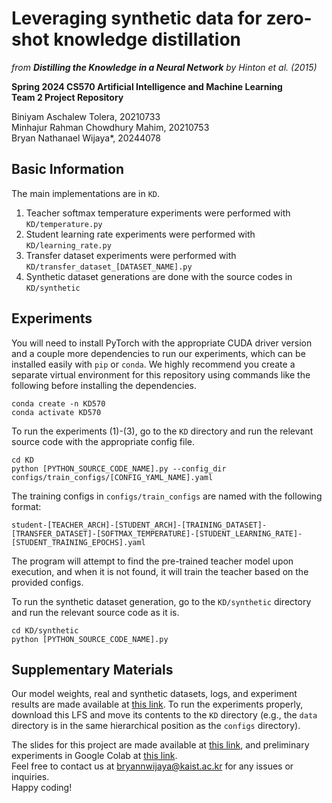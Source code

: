 # Leveraging synthetic data for zero-shot knowledge distillation
<I>from <b>Distilling the Knowledge in a Neural Network</b> by Hinton et al. (2015)</i>  

<b>Spring 2024 CS570 Artificial Intelligence and Machine Learning<br>Team 2 Project Repository</b>  

Biniyam Aschalew Tolera, 20210733  
Minhajur Rahman Chowdhury Mahim, 20210753  
Bryan Nathanael Wijaya*, 20244078  

## Basic Information
The main implementations are in `KD`.
1. Teacher softmax temperature experiments were performed with `KD/temperature.py`
2. Student learning rate experiments were performed with `KD/learning_rate.py`
3. Transfer dataset experiments were performed with `KD/transfer_dataset_[DATASET_NAME].py`
4. Synthetic dataset generations are done with the source codes in `KD/synthetic`

## Experiments
You will need to install PyTorch with the appropriate CUDA driver version and a couple more dependencies to run our experiments, which can be installed easily with `pip` or `conda`. We highly recommend you create a separate virtual environment for this repository using commands like the following before installing the dependencies.
```
conda create -n KD570
conda activate KD570
```

To run the experiments (1)-(3), go to the `KD` directory and run the relevant source code with the appropriate config file.
```
cd KD
python [PYTHON_SOURCE_CODE_NAME].py --config_dir configs/train_configs/[CONFIG_YAML_NAME].yaml
```
The training configs in `configs/train_configs` are named with the following format:
```
student-[TEACHER_ARCH]-[STUDENT_ARCH]-[TRAINING_DATASET]-[TRANSFER_DATASET]-[SOFTMAX_TEMPERATURE]-[STUDENT_LEARNING_RATE]-[STUDENT_TRAINING_EPOCHS].yaml
```
The program will attempt to find the pre-trained teacher model upon execution, and when it is not found, it will train the teacher based on the provided configs.

To run the synthetic dataset generation, go to the `KD/synthetic` directory and run the relevant source code as it is.
```
cd KD/synthetic
python [PYTHON_SOURCE_CODE_NAME].py
```

## Supplementary Materials
Our model weights, real and synthetic datasets, logs, and experiment results are made available at [this link](https://drive.google.com/drive/folders/1olJpDZGBdqGfRMRGX4YWHssmSQlni3MQ?usp=sharing). To run the experiments properly, download this LFS and move its contents to the `KD` directory (e.g., the `data` directory is in the same hierarchical position as the `configs` directory).

The slides for this project are made available at [this link](https://drive.google.com/file/d/1_7xqqR90UwgvPAeDePMi4GJpRhfSYnVZ/view?usp=sharing), and preliminary experiments in Google Colab at [this link](https://colab.research.google.com/drive/1BgBITP3YACQsZ48FGG0AMv5wktvt1uNq?usp=sharing).  
Feel free to contact us at [bryannwijaya@kaist.ac.kr](mailto:bryannwijaya@kaist.ac.kr) for any issues or inquiries.  
Happy coding!
